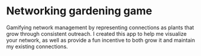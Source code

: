 # Networking gardening game
Gamifying network management by representing connections as plants that grow through consistent outreach.
I created this app to help me visualize your network, as well as provide a fun incentive to both grow it and maintain my existing connections.
